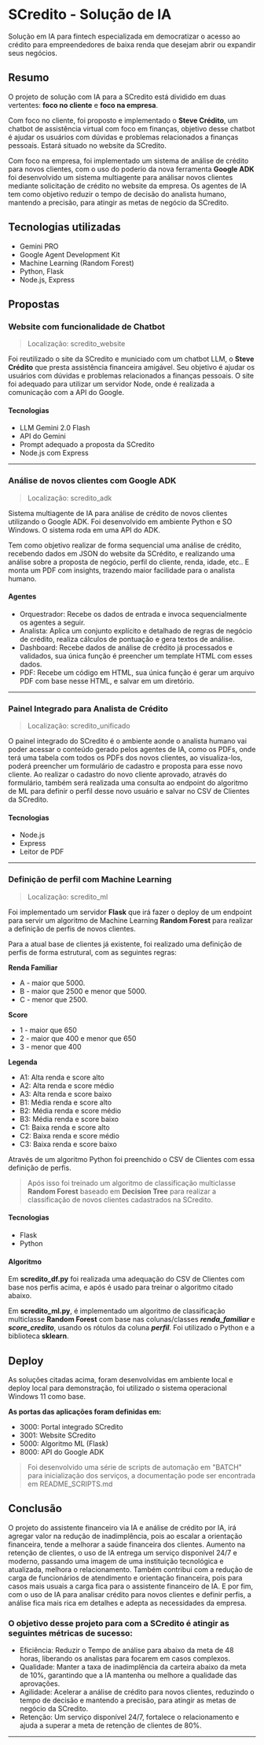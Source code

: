 # SCredito - Solução de IA
Solução em IA para fintech especializada em democratizar o acesso ao crédito para empreendedores de baixa renda que desejam abrir ou expandir seus negócios. 

## Resumo

O projeto de solução com IA para a SCredito está dividido em duas vertentes: **foco no cliente** e **foco na empresa**. 

Com foco no cliente, foi proposto e implementado o **Steve Crédito**, um chatbot de assistência virtual com foco em finanças, objetivo desse chatbot é ajudar os usuários com dúvidas e problemas relacionados a finanças pessoais. Estará situado no website da SCredito.

Com foco na empresa, foi implementado um sistema de análise de crédito para novos clientes, com o uso do poderio da nova ferramenta **Google ADK** foi desenvolvido um sistema multiagente para análisar novos clientes mediante solicitação de crédito no website da empresa. Os agentes de IA tem como objetivo reduzir o tempo de decisão do analista humano, mantendo a precisão, para atingir as metas de negócio da SCredito.


## Tecnologias utilizadas

* Gemini PRO
* Google Agent Development Kit
* Machine Learning (Random Forest)
* Python, Flask
* Node.js, Express


## Propostas

### Website com funcionalidade de Chatbot
> Localização: scredito_website

Foi reutilizado o site da SCredito e municiado com um chatbot LLM, o **Steve Crédito** que presta assistência financeira amigável. Seu objetivo é ajudar os usuários com dúvidas e problemas relacionados a finanças pessoais. O site foi adequado para utilizar um servidor Node, onde é realizada a comunicação com a API do Google.

#### Tecnologias
* LLM Gemini 2.0 Flash
* API do Gemini
* Prompt adequado a proposta da SCredito
* Node.js com Express

---

### Análise de novos clientes com Google ADK
> Localização: scredito_adk

Sistema multiagente de IA para análise de crédito de novos clientes utilizando o Google ADK. Foi desenvolvido em ambiente Python e SO Windows. O sistema roda em uma API do ADK.

Tem como objetivo realizar de forma sequencial uma análise de crédito, recebendo dados em JSON do website da SCrédito, e realizando uma análise sobre a proposta de negócio, perfil do cliente, renda, idade, etc.. E monta um PDF com insights, trazendo maior facilidade para o analista humano.

#### Agentes
* Orquestrador: Recebe os dados de entrada e invoca sequencialmente os agentes a seguir.
* Analista:  Aplica um conjunto explícito e detalhado de regras de negócio de crédito, realiza cálculos de pontuação e gera textos de análise.
* Dashboard: Recebe dados de análise de crédito já processados e validados, sua única função é preencher um template HTML com esses dados.
* PDF: Recebe um código em HTML, sua única função é gerar um arquivo PDF com base nesse HTML, e salvar em um diretório.

---

### Painel Integrado para Analista de Crédito
> Localização: scredito_unificado

O painel integrado do SCredito é o ambiente aonde o analista humano vai poder acessar o conteúdo gerado pelos agentes de IA, como os PDFs, onde terá uma tabela com todos os PDFs dos novos clientes, ao visualiza-los, poderá preencher um formulário de cadastro e proposta para esse novo cliente. Ao realizar o cadastro do novo cliente aprovado, através do formulário, também será realizada uma consulta ao endpoint do algoritmo de ML para definir o perfil desse novo usuário e salvar no CSV de Clientes da SCredito.

#### Tecnologias
* Node.js
* Express
* Leitor de PDF

---

### Definição de perfil com Machine Learning
> Localização: scredito_ml

Foi implementado um servidor **Flask** que irá fazer o deploy de um endpoint para servir um algoritmo de Machine Learning **Random Forest** para realizar a definição de perfis de novos clientes.

Para a atual base de clientes já existente, foi realizado uma definição de perfis de forma estrutural, com as seguintes regras:

**Renda Familiar**
* A - maior que 5000.
* B - maior que 2500 e menor que 5000.
* C - menor que 2500.

**Score**
* 1 - maior que 650
* 2 - maior que 400 e menor que 650
* 3 - menor que 400

**Legenda**
- A1: Alta renda e score alto
- A2: Alta renda e score médio
- A3: Alta renda e score baixo
- B1: Média renda e score alto
- B2: Média renda e score médio
- B3: Média renda e score baixo
- C1: Baixa renda e score alto
- C2: Baixa renda e score médio
- C3: Baixa renda e score baixo

Através de um algoritmo Python foi preenchido o CSV de Clientes com essa definição de perfis.

> Após isso foi treinado um algoritmo de classificação multiclasse **Random Forest** baseado em **Decision Tree** para realizar a classificação de novos clientes cadastrados na SCredito.

#### Tecnologias
* Flask
* Python

#### Algoritmo
Em **scredito_df.py** foi realizada uma adequação do CSV de Clientes com base nos perfis acima, e após é usado para treinar o algoritmo citado abaixo.

Em **scredito_ml.py**, é implementado um algoritmo de classificação multiclasse **Random Forest** com base nas colunas/classes ***renda_familiar*** e ***score_credito***, usando os rótulos da coluna ***perfil***. Foi utilizado o Python e a biblioteca **sklearn**.


## Deploy
As soluções citadas acima, foram desenvolvidas em ambiente local e deploy local para demonstração, foi utilizado o sistema operacional Windows 11 como base. 

**As portas das aplicações foram definidas em:**
* 3000: Portal integrado SCredito
* 3001: Website SCredito
* 5000: Algoritmo ML (Flask)
* 8000: API do Google ADK

> Foi desenvolvido uma série de scripts de automação em "BATCH" para inicialização dos serviços, a documentação pode ser encontrada em README_SCRIPTS.md

## Conclusão
O projeto do assistente financeiro via IA e análise de crédito por IA, irá agregar valor na redução de inadimplência, pois ao escalar a orientação financeira, tende a melhorar a saúde financeira dos clientes. Aumento na retenção de clientes, o uso de IA entrega um serviço disponível 24/7 e moderno, passando uma imagem de uma instituição tecnológica e atualizada, melhora o relacionamento. Também contribui com a redução de carga de funcionários de atendimento e orientação financeira, pois para casos mais usuais a carga fica para o assistente financeiro de IA. E por fim, com o uso de IA para analisar crédito para novos clientes e definir perfis, a análise fica mais rica em detalhes e adepta as necessidades da empresa. 

### O objetivo desse projeto para com a SCredito é atingir as seguintes **métricas de sucesso**:
* Eficiência: Reduzir o Tempo de análise para abaixo da meta de 48 horas, liberando os analistas para focarem em casos complexos.
* Qualidade: Manter a taxa de inadimplência da carteira abaixo da meta de 10%, garantindo que a IA mantenha ou melhore a qualidade das aprovações.
* Agilidade: Acelerar a análise de crédito para novos clientes, reduzindo o tempo de decisão e
mantendo a precisão, para atingir as metas de negócio da SCredito.
* Retenção: Um serviço disponível 24/7, fortalece o relacionamento e ajuda a superar a meta de retenção de clientes de 80%.

---
